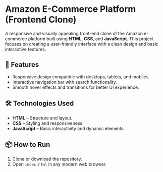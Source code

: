 # Amazon E-Commerce Platform (Frontend Clone)

A responsive and visually appealing front-end clone of the Amazon e-commerce platform built using **HTML**, **CSS**, and **JavaScript**. This project focuses on creating a user-friendly interface with a clean design and basic interactive features.

## 🚀 Features
- Responsive design compatible with desktops, tablets, and mobiles.
- Interactive navigation bar with search functionality.
- Smooth hover effects and transitions for better UI experience.

## 🛠️ Technologies Used
- **HTML** – Structure and layout.
- **CSS** – Styling and responsiveness.
- **JavaScript** – Basic interactivity and dynamic elements.
  
## 📦 How to Run
1. Clone or download the repository.
2. Open `index.html` in any modern web browser.
